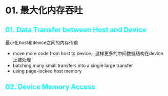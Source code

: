 # 01. 最大化内存吞吐

## <font color=cyan>01. Data Transfer between Host and Device</font>

最小化host和device之间的内存传输

* move more code from host to device，这样更多的中间数据结构在device上被处理
* batching many small transfers into a single large transfer
* using page-locked host memory

## <font color=cyan>02. Device Memory Access</font>


